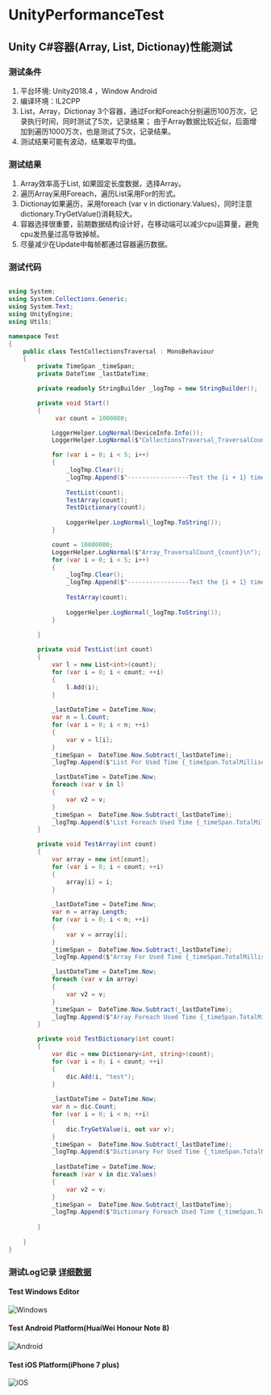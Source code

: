 # UnityPerformanceTest

## Unity C#容器(Array, List, Dictionay)性能测试

### 测试条件

1. 平台环境: Unity2018.4 ，Window Android
2. 编译环境：IL2CPP
3. List，Array，Dictionay 3个容器，通过For和Foreach分别遍历100万次，记录执行时间，同时测试了5次，记录结果；
   由于Array数据比较近似，后面增加到遍历1000万次，也是测试了5次，记录结果。
4. 测试结果可能有波动，结果取平均值。 

### 测试结果 

1. Array效率高于List<T>, 如果固定长度数据，选择Array。
2. 遍历Array采用Foreach，遍历List采用For的形式。
3. Dictionay如果遍历，采用foreach (var v in dictionary.Values)，同时注意dictionary.TryGetValue()消耗较大。
4. 容器选择很重要，前期数据结构设计好，在移动端可以减少cpu运算量，避免cpu发热量过高导致掉帧。
5. 尽量减少在Update中每帧都通过容器遍历数据。

### 测试代码

``` c#

using System;
using System.Collections.Generic;
using System.Text;
using UnityEngine;
using Utils;

namespace Test
{
    public class TestCollectionsTraversal : MonoBehaviour
    {
        private TimeSpan _timeSpan;
        private DateTime _lastDateTime;

        private readonly StringBuilder _logTmp = new StringBuilder();

        private void Start()
        {
             var count = 1000000;

            LoggerHelper.LogNormal(DeviceInfo.Info());
            LoggerHelper.LogNormal($"CollectionsTraversal_TraversalCount_{count}\n");

            for (var i = 0; i < 5; i++)
            {
                _logTmp.Clear();
                _logTmp.Append($"-----------------Test the {i + 1} times \n");
                
                TestList(count);
                TestArray(count);
                TestDictionary(count);
                
                LoggerHelper.LogNormal(_logTmp.ToString());
            }

            count = 10000000;
            LoggerHelper.LogNormal($"Array_TraversalCount_{count}\n");
            for (var i = 0; i < 5; i++)
            {
                _logTmp.Clear();
                _logTmp.Append($"-----------------Test the {i + 1} times \n");
                
                TestArray(count);
                
                LoggerHelper.LogNormal(_logTmp.ToString());
            }
            
        }

        private void TestList(int count)
        {
            var l = new List<int>(count);
            for (var i = 0; i < count; ++i)
            {
                l.Add(i);
            }
            
            _lastDateTime = DateTime.Now;
            var n = l.Count;
            for (var i = 0; i < n; ++i)
            {
                var v = l[i];
            }
            _timeSpan =  DateTime.Now.Subtract(_lastDateTime);
            _logTmp.Append($"List For Used Time {_timeSpan.TotalMilliseconds} milliseconds\n");

            _lastDateTime = DateTime.Now;
            foreach (var v in l)
            {
                var v2 = v;
            }
            _timeSpan =  DateTime.Now.Subtract(_lastDateTime);
            _logTmp.Append($"List Foreach Used Time {_timeSpan.TotalMilliseconds} milliseconds\n");
        }

        private void TestArray(int count)
        {
            var array = new int[count];
            for (var i = 0; i < count; ++i)
            {
                array[i] = i;
            }
            
            _lastDateTime = DateTime.Now;
            var n = array.Length;
            for (var i = 0; i < n; ++i)
            {
                var v = array[i];
            }
            _timeSpan =  DateTime.Now.Subtract(_lastDateTime);
            _logTmp.Append($"Array For Used Time {_timeSpan.TotalMilliseconds} milliseconds\n");

            _lastDateTime = DateTime.Now;
            foreach (var v in array)
            {
                var v2 = v;
            }
            _timeSpan =  DateTime.Now.Subtract(_lastDateTime);
            _logTmp.Append($"Array Foreach Used Time {_timeSpan.TotalMilliseconds} milliseconds\n");
        }

        private void TestDictionary(int count)
        {
            var dic = new Dictionary<int, string>(count);
            for (var i = 0; i < count; ++i)
            {
                dic.Add(i, "test");
            }
            
            _lastDateTime = DateTime.Now;
            var n = dic.Count;
            for (var i = 0; i < n; ++i)
            {
                dic.TryGetValue(i, out var v);
            }
            _timeSpan =  DateTime.Now.Subtract(_lastDateTime);
            _logTmp.Append($"Dictionary For Used Time {_timeSpan.TotalMilliseconds} milliseconds\n");
            
            _lastDateTime = DateTime.Now;
            foreach (var v in dic.Values)
            {
                var v2 = v;
            }
            _timeSpan =  DateTime.Now.Subtract(_lastDateTime);
            _logTmp.Append($"Dictionary Foreach Used Time {_timeSpan.TotalMilliseconds} milliseconds\n");
            
        }
        
    }
}


```

### 测试Log记录 [详细数据](TestLogs/)⁩   

#### Test Windows Editor
![Windows](images/0.png)

#### Test Android Platform(HuaiWei Honour Note 8) 
![Android](images/1.png)

#### Test iOS Platform(iPhone 7 plus) 
![iOS](images/2.png)


